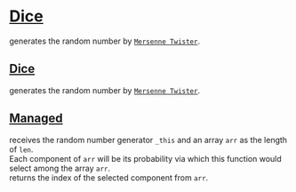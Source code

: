 # <a href="../README.md#Dice">Dice</a>
generates the random number by <a href="https://en.wikipedia.org/wiki/Mersenne_Twister#Pseudocode">`Mersenne Twister`</a>.

## <a href="./Dice/Dice.md" id="Dice">Dice</a>
generates the random number by <a href="https://en.wikipedia.org/wiki/Mersenne_Twister#Pseudocode">`Mersenne Twister`</a>.

## <a href="./Dice/Managed.md" id="Managed">Managed</a>
receives the random number generator `_this` and an array `arr` as the length of `len`.  
Each component of `arr` will be its probability via which this function would select among the array `arr`.  
returns the index of the selected component from `arr`.